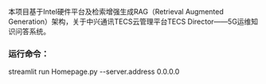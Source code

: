 本项目基于Intel硬件平台及检索增强生成RAG（Retrieval Augmented Generation）架构，关于中兴通讯TECS云管理平台TECS Director——5G运维知识问答系统。

### 运行命令：
  streamlit run Homepage.py --server.address 0.0.0.0
